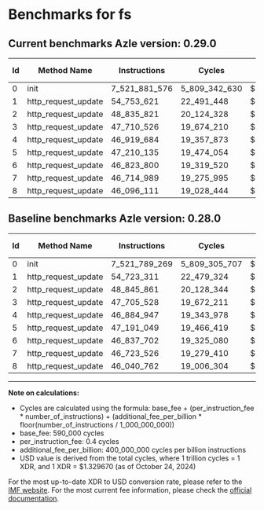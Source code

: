 # Benchmarks for fs

## Current benchmarks Azle version: 0.29.0

| Id  | Method Name         | Instructions  | Cycles        | USD           | USD/Million Calls | Change                             |
| --- | ------------------- | ------------- | ------------- | ------------- | ----------------- | ---------------------------------- |
| 0   | init                | 7_521_881_576 | 5_809_342_630 | $0.0077245086 | $7_724.50         | <font color="red">+92_307</font>   |
| 1   | http_request_update | 54_753_621    | 22_491_448    | $0.0000299062 | $29.90            | <font color="red">+30_310</font>   |
| 2   | http_request_update | 48_835_821    | 20_124_328    | $0.0000267587 | $26.75            | <font color="green">-10_040</font> |
| 3   | http_request_update | 47_710_526    | 19_674_210    | $0.0000261602 | $26.16            | <font color="red">+4_998</font>    |
| 4   | http_request_update | 46_919_684    | 19_357_873    | $0.0000257396 | $25.73            | <font color="red">+34_737</font>   |
| 5   | http_request_update | 47_210_135    | 19_474_054    | $0.0000258941 | $25.89            | <font color="red">+19_086</font>   |
| 6   | http_request_update | 46_823_800    | 19_319_520    | $0.0000256886 | $25.68            | <font color="green">-13_902</font> |
| 7   | http_request_update | 46_714_989    | 19_275_995    | $0.0000256307 | $25.63            | <font color="green">-8_537</font>  |
| 8   | http_request_update | 46_096_111    | 19_028_444    | $0.0000253016 | $25.30            | <font color="red">+55_349</font>   |

## Baseline benchmarks Azle version: 0.28.0

| Id  | Method Name         | Instructions  | Cycles        | USD           | USD/Million Calls |
| --- | ------------------- | ------------- | ------------- | ------------- | ----------------- |
| 0   | init                | 7_521_789_269 | 5_809_305_707 | $0.0077244595 | $7_724.45         |
| 1   | http_request_update | 54_723_311    | 22_479_324    | $0.0000298901 | $29.89            |
| 2   | http_request_update | 48_845_861    | 20_128_344    | $0.0000267641 | $26.76            |
| 3   | http_request_update | 47_705_528    | 19_672_211    | $0.0000261575 | $26.15            |
| 4   | http_request_update | 46_884_947    | 19_343_978    | $0.0000257211 | $25.72            |
| 5   | http_request_update | 47_191_049    | 19_466_419    | $0.0000258839 | $25.88            |
| 6   | http_request_update | 46_837_702    | 19_325_080    | $0.0000256960 | $25.69            |
| 7   | http_request_update | 46_723_526    | 19_279_410    | $0.0000256353 | $25.63            |
| 8   | http_request_update | 46_040_762    | 19_006_304    | $0.0000252721 | $25.27            |

---

**Note on calculations:**

- Cycles are calculated using the formula: base_fee + (per_instruction_fee \* number_of_instructions) + (additional_fee_per_billion \* floor(number_of_instructions / 1_000_000_000))
- base_fee: 590_000 cycles
- per_instruction_fee: 0.4 cycles
- additional_fee_per_billion: 400_000_000 cycles per billion instructions
- USD value is derived from the total cycles, where 1 trillion cycles = 1 XDR, and 1 XDR = $1.329670 (as of October 24, 2024)

For the most up-to-date XDR to USD conversion rate, please refer to the [IMF website](https://www.imf.org/external/np/fin/data/rms_sdrv.aspx).
For the most current fee information, please check the [official documentation](https://internetcomputer.org/docs/current/developer-docs/gas-cost#execution).
